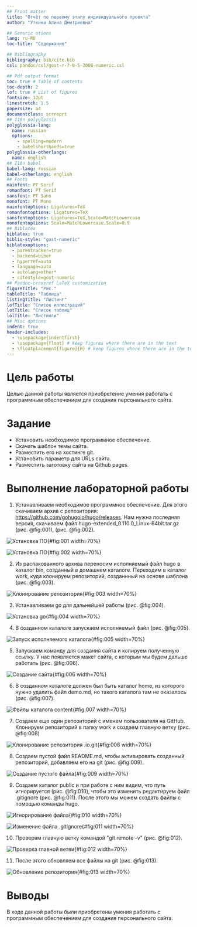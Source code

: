 ```yaml
---
## Front matter
title: "Отчёт по первому этапу индивидуального проекта"
author: "Уткина Алина Дмитриевна"

## Generic otions
lang: ru-RU
toc-title: "Содержание"

## Bibliography
bibliography: bib/cite.bib
csl: pandoc/csl/gost-r-7-0-5-2008-numeric.csl

## Pdf output format
toc: true # Table of contents
toc-depth: 2
lof: true # List of figures
fontsize: 12pt
linestretch: 1.5
papersize: a4
documentclass: scrreprt
## I18n polyglossia
polyglossia-lang:
  name: russian
  options:
	- spelling=modern
	- babelshorthands=true
polyglossia-otherlangs:
  name: english
## I18n babel
babel-lang: russian
babel-otherlangs: english
## Fonts
mainfont: PT Serif
romanfont: PT Serif
sansfont: PT Sans
monofont: PT Mono
mainfontoptions: Ligatures=TeX
romanfontoptions: Ligatures=TeX
sansfontoptions: Ligatures=TeX,Scale=MatchLowercase
monofontoptions: Scale=MatchLowercase,Scale=0.9
## Biblatex
biblatex: true
biblio-style: "gost-numeric"
biblatexoptions:
  - parentracker=true
  - backend=biber
  - hyperref=auto
  - language=auto
  - autolang=other*
  - citestyle=gost-numeric
## Pandoc-crossref LaTeX customization
figureTitle: "Рис."
tableTitle: "Таблица"
listingTitle: "Листинг"
lofTitle: "Список иллюстраций"
lotTitle: "Список таблиц"
lolTitle: "Листинги"
## Misc options
indent: true
header-includes:
  - \usepackage{indentfirst}
  - \usepackage{float} # keep figures where there are in the text
  - \floatplacement{figure}{H} # keep figures where there are in the text
---
```


# Цель работы

Целью данной работы является приобретение умения работать с программным обеспечением для создания персонального сайта.

# Задание

- Установить необходимое программное обеспечение.
- Скачать шаблон темы сайта.
- Разместить его на хостинге git.
- Установить параметр для URLs сайта.
- Разместить заготовку сайта на Github pages.

# Выполнение лабораторной работы

1. Устанавливаем необходимое программное обеспечение. Для этого скачиваем архив с репозитория: https://github.com/gohugoio/hugo/releases. Нам нужна последняя версия, скачиваем файл hugo-extended_0.110.0_Linux-64bit.tar.gz (рис. @fig:001), (рис. @fig:002).

![Установка ПО](image/1.jpg){#fig:001 width=70%}

![Установка ПО](image/2.jpg){#fig:002 width=70%}

2. Из распакованного архива переносим исполняемый файл hugo в каталог bin, созданный в домашнем каталоге. Переходим в каталог work, куда клонируем репозиторий, созданнный на основе шаблона (рис. @fig:003).

![Клонирование репозитория](image/3.jpg){#fig:003 width=70%}

3. Устанавливаем go для дальнейшей работы (рис. @fig:004).

![Установка go](image/4.jpg){#fig:004 width=70%}

4. В созданном каталоге запускаем исполняемый файл (рис. @fig:005).

![Запуск исполняемого каталога](image/5.jpg){#fig:005 width=70%}

5. Запускаем команду для создания сайта и копируем полученную ссылку. У нас появляется макет сайта, с которым мы будем дальше работать (рис. @fig:006).

![Создание сайта](image/6.jpg){#fig:006 width=70%}

6. В созданном каталоге должен был быть каталог home, из которого нужно удалить файл demo.md, но такого каталога там не оказалось (рис. @fig:007).

![Фвйлы каталога content](image/7.jpg){#fig:007 width=70%}

7. Создаем еще один репозиторий с именем пользователя на GitHub. Клонируем репозиторий в папку work и создаем главную ветку (рис. @fig:008)

![Клонирование репозитория .io.git](image/8.jpg){#fig:008 width=70%}

8. Создаем пустой файл README.md, чтобы активировать созданный репозиторий, добавляем его на git (рис. @fig:009).

![Создание пустого файла](image/9.jpg){#fig:009 width=70%}

9. Создаем каталог public и при работе с ним видим, что путь игнорируется (рис. @fig:010), чтобы это изменить редактируем файл .gitignore (рис. @fig:011). После этого мы можем создать файлы с помощью команды hugo.

![Игнорирование файла](image/10.jpg){#fig:010 width=70%}

![Изменение файла .gitignore](image/11.jpg){#fig:011 width=70%}

10. Проверям главную ветку командой "git remote -v" (рис. @fig:012).

![Проверка главной ветви](image/12.jpg){#fig:012 width=70%}

11. После этого обновляем все файлы на git (рис. @fig:013).

![Обновление репозитория](image/13.jpg){#fig:013 width=70%}

# Выводы

В ходе данной работы были приобретены умения работать с программным обеспечением для создания персонального сайта.

